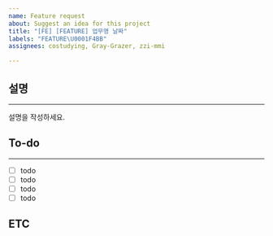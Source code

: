 ```yaml
---
name: Feature request
about: Suggest an idea for this project
title: "[FE] [FEATURE] 업무명 날짜"
labels: "FEATURE\U0001F4BB"
assignees: costudying, Gray-Grazer, zzi-mmi

---
```


## 설명
* * *
설명을 작성하세요.

## To-do
* * *
- [ ] todo
- [ ] todo
- [ ] todo
- [ ] todo

## ETC
